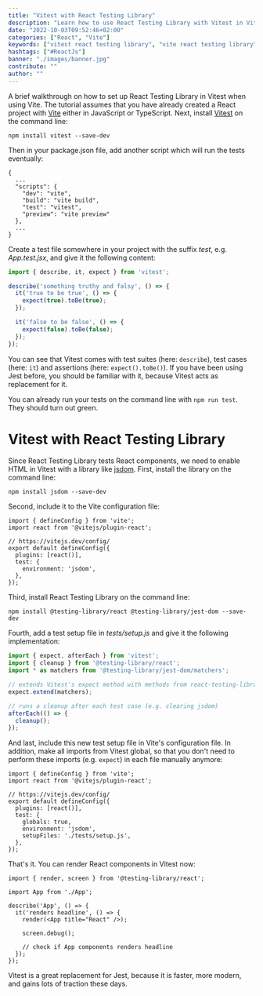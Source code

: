 ```yaml
---
title: "Vitest with React Testing Library"
description: "Learn how to use React Testing Library with Vitest in Vite. React Testing Library is a popular testing library for writing tests in React applications ..."
date: "2022-10-03T09:52:46+02:00"
categories: ["React", "Vite"]
keywords: ["vitest react testing library", "vite react testing library"]
hashtags: ["#ReactJs"]
banner: "./images/banner.jpg"
contribute: ""
author: ""
---
```


<Sponsorship />

A brief walkthrough on how to set up React Testing Library in Vitest when using Vite. The tutorial assumes that you have already created a React project with [Vite](https://vitejs.dev/) either in JavaScript or TypeScript. Next, install [Vitest](https://vitest.dev/) on the command line:

```text
npm install vitest --save-dev
```

Then in your package.json file, add another script which will run the tests eventually:

```javascript{6}
{
  ...
  "scripts": {
    "dev": "vite",
    "build": "vite build",
    "test": "vitest",
    "preview": "vite preview"
  },
  ...
}
```

Create a test file somewhere in your project with the suffix *test*, e.g. *App.test.jsx*, and give it the following content:

```javascript
import { describe, it, expect } from 'vitest';

describe('something truthy and falsy', () => {
  it('true to be true', () => {
    expect(true).toBe(true);
  });

  it('false to be false', () => {
    expect(false).toBe(false);
  });
});
```

You can see that Vitest comes with test suites (here: `describe`), test cases (here: `it`) and assertions (here: `expect().toBe()`). If you have been using Jest before, you should be familiar with it, because Vitest acts as replacement for it.

You can already run your tests on the command line with `npm run test`. They should turn out green.

# Vitest with React Testing Library

Since React Testing Library tests React components, we need to enable HTML in Vitest with a library like [jsdom](https://github.com/jsdom/jsdom). First, install the library on the command line:

```text
npm install jsdom --save-dev
```

Second, include it to the Vite configuration file:

```javascript{7-9}
import { defineConfig } from 'vite';
import react from '@vitejs/plugin-react';

// https://vitejs.dev/config/
export default defineConfig({
  plugins: [react()],
  test: {
    environment: 'jsdom',
  },
});
```

Third, install React Testing Library on the command line:

```text
npm install @testing-library/react @testing-library/jest-dom --save-dev
```

Fourth, add a test setup file in *tests/setup.js* and give it the following implementation:

```javascript
import { expect, afterEach } from 'vitest';
import { cleanup } from '@testing-library/react';
import * as matchers from '@testing-library/jest-dom/matchers';

// extends Vitest's expect method with methods from react-testing-library
expect.extend(matchers);

// runs a cleanup after each test case (e.g. clearing jsdom)
afterEach(() => {
  cleanup();
});
```

And last, include this new test setup file in Vite's configuration file. In addition, make all imports from Vitest global, so that you don't need to perform these imports (e.g. `expect`) in each file manually anymore:

```javascript{8,10}
import { defineConfig } from 'vite';
import react from '@vitejs/plugin-react';

// https://vitejs.dev/config/
export default defineConfig({
  plugins: [react()],
  test: {
    globals: true,
    environment: 'jsdom',
    setupFiles: './tests/setup.js',
  },
});
```

That's it. You can render React components in Vitest now:

```javascript{1,3,5-13}
import { render, screen } from '@testing-library/react';

import App from './App';

describe('App', () => {
  it('renders headline', () => {
    render(<App title="React" />);

    screen.debug();

    // check if App components renders headline
  });
});
```

Vitest is a great replacement for Jest, because it is faster, more modern, and gains lots of traction these days.

<ReadMore label="Testing React Components with React Testing Library" link="/react-testing-library/" />

